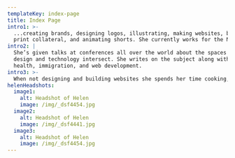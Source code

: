 ```yaml
---
templateKey: index-page
title: Index Page
intro1: >-
  ...creating brands, designing logos, illustrating, making websites, building
  print collateral, and animating shorts. She currently works for the New York Public Library.
intro2: |
  She’s given talks at conferences all over the world about the spaces where
  design and technology intersect. She writes on the subject along with mental
  health, immigration, and web development.
intro3: >-
  When not designing and building websites she spends her time cooking, baking, and sewing. She's currently on the job hunt.
helenHeadshots:
  image1:
    alt: Headshot of Helen
    image: /img/_dsf4454.jpg
  image2:
    alt: Headshot of Helen
    image: /img/_dsf4441.jpg
  image3:
    alt: Headshot of Helen
    image: /img/_dsf4454.jpg
---
```


